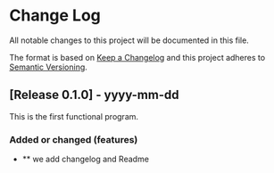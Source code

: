 
# Change Log
All notable changes to this project will be documented in this file.
 
The format is based on [Keep a Changelog](http://keepachangelog.com/)
and this project adheres to [Semantic Versioning](http://semver.org/).
 
## [Release 0.1.0] - yyyy-mm-dd
 
This is the first functional program.
 
### Added or changed (features)
* [TRI-1]: feat(doc_project)
** we add changelog and Readme 
  
